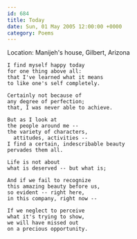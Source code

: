 ```yaml
---
id: 684
title: Today
date: Sun, 01 May 2005 12:00:00 +0000
category: Poems
---
```


Location: Manijeh's house, Gilbert, Arizona

    I find myself happy today  
    for one thing above all:  
    that I've learned what it means  
    to like one's self completely.

    Certainly not because of  
    any degree of perfection;  
    that, I was never able to achieve.

    But as I look at  
    the people around me --  
    the variety of characters,  
      attitudes, activities --  
    I find a certain, indescribable beauty  
    pervades them all.

    Life is not about  
    what is deserved -- but what is;

    And if we fail to recognize  
    this amazing beauty before us,  
    so evident -- right here,  
    in this company, right now --

    If we neglect to perceive  
    what it's trying to show,  
    we will have missed out  
    on a precious opportunity.


